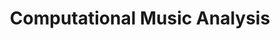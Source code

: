 ---
layout: default
title: "Computational Music Analysis"
subTitle: "MUSC 5151, CSCI 7000, CSCI 4830<br/>CU–Boulder, May 2016<br/>Kris Shaffer, Ph.D. – instructor"
image: bletchley.jpg
---